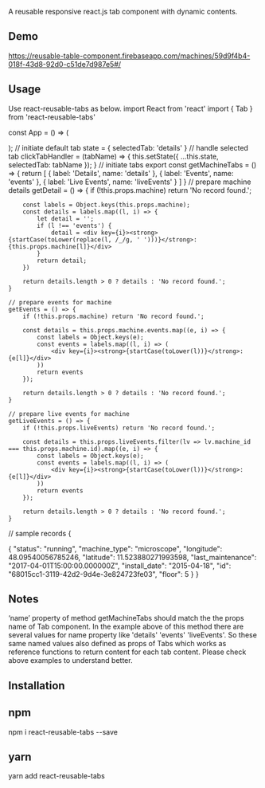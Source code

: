A reusable responsive react.js tab component with dynamic contents.

## Demo
https://reusable-table-component.firebaseapp.com/machines/59d9f4b4-018f-43d8-92d0-c51de7d987e5#/

## Usage
Use react-reusable-tabs as below.
import React from 'react'
import { Tab } from 'react-reusable-tabs'

const App = () => (
    <div className="App">
<Tab
	tabTitle="Machine Details"
  	tabDescription="This tab for machine details"
  	tabLinks={getMachineTabs()}
 	selectedTab={this.state.selectedTab}
  	clickTab={this.clickTabHandler}
  	details={this.getDetail}
  	events={this.getEvents}
  	liveEvents={this.getLiveEvents}
	/>
);
// initiate default tab
state = {
  selectedTab: 'details'
}
// handle selected tab
clickTabHandler = (tabName) => {
	this.setState({
      ...this.state,
      selectedTab: tabName
   });
}
// initiate tabs
export const getMachineTabs = () => {
    return [
        { label: 'Details', name: 'details' },
        { label: 'Events', name: 'events' },
        { label: 'Live Events', name: 'liveEvents' }
    ]
}
// prepare machine details
    getDetail = () => {
        if (!this.props.machine) return 'No record found.';

        const labels = Object.keys(this.props.machine);
        const details = labels.map((l, i) => {
            let detail = '';
            if (l !== 'events') {
                detail = <div key={i}><strong>{startCase(toLower(replace(l, /_/g, ' ')))}</strong>: {this.props.machine[l]}</div>
            }
            return detail;
        })

        return details.length > 0 ? details : 'No record found.';
    }

    // prepare events for machine
    getEvents = () => {
        if (!this.props.machine) return 'No record found.';

        const details = this.props.machine.events.map((e, i) => {
            const labels = Object.keys(e);
            const events = labels.map((l, i) => (
                <div key={i}><strong>{startCase(toLower(l))}</strong>: {e[l]}</div>
            ))
            return events
        });

        return details.length > 0 ? details : 'No record found.';
    }

    // prepare live events for machine
    getLiveEvents = () => {
        if (!this.props.liveEvents) return 'No record found.';

        const details = this.props.liveEvents.filter(lv => lv.machine_id === this.props.machine.id).map((e, i) => {
            const labels = Object.keys(e);
            const events = labels.map((l, i) => (
                <div key={i}><strong>{startCase(toLower(l))}</strong>: {e[l]}</div>
            ))
            return events
        });

        return details.length > 0 ? details : 'No record found.';
    }
// sample records
{
	
{
			"status": "running",
			"machine_type": "microscope",
			"longitude": 48.09540056785246,
			"latitude": 11.523880271993598,
			"last_maintenance": "2017-04-01T15:00:00.000000Z",
			"install_date": "2015-04-18",
			"id": "68015cc1-3119-42d2-9d4e-3e824723fe03",
			"floor": 5
		}
}

## Notes
‘name’ property of method getMachineTabs should match the the props name of Tab component. In the example above of this method there are several values for name property like 'details' 'events' 'liveEvents'. So these same named values also defined as props of Tabs which works as reference functions to return content for each tab content. Please check above examples to understand better.
## Installation
## npm
npm i react-reusable-tabs --save
## yarn
yarn add react-reusable-tabs 
 
 
 


